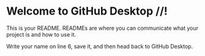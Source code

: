 # Welcome to GitHub Desktop //!

This is your README. READMEs are where you can communicate what your project is and how to use it.

Write your name on line 6, save it, and then head back to GitHub Desktop.
